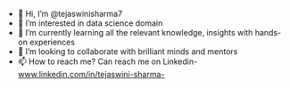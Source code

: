 - 👋 Hi, I’m @tejaswinisharma7
- 👀 I’m interested in data science domain
- 🌱 I’m currently learning all the relevant knowledge, insights with hands-on experiences
- 💞️ I’m looking to collaborate with brilliant minds and mentors
- 📫 How to reach me? Can reach me on Linkedin- www.linkedin.com/in/tejaswini-sharma-

<!---
tejaswinisharma7/tejaswinisharma7 is a ✨ special ✨ repository because its `README.md` (this file) appears on your GitHub profile.
You can click the Preview link to take a look at your changes.
--->

